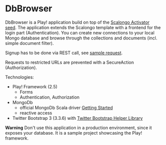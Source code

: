 # DbBrowser

DbBrowser is a Play! application build on top of the [Scalongo Activator seed](https://github.com/iozozturk/scalongo#master).
The application extends the Scalongo template with a frontend for the login part (Authentication). You can create new
connections to your local Mongo database and browse through the collections and documents (incl. simple document filter).

Signup has to be done via REST call, see [sample request](https://github.com/iozozturk/scalongo#sample-requests).

Requests to restricted URLs are prevented with a SecureAction (Authorization).

Technologies:
* Play! Framework (2.5)
  * Forms
  * Authentication, Authorization
* MongoDb
  * official MongoDb Scala driver [Getting Started](http://mongodb.github.io/mongo-scala-driver/1.0/getting-started)
  * reactive access
* Twitter Bootstrap 3 (3.3.6) with [Twitter Bootstrap Helper Library](https://github.com/adrianhurt/play-bootstrap)

**Warning** Don't use this application in a production environment, since it exposes your database.
It is a sample project showcasing the Play! framework.
